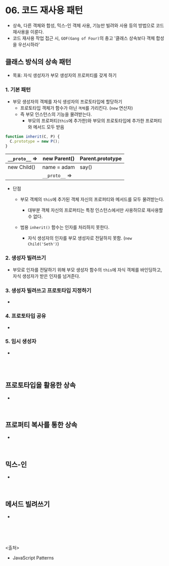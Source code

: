 # 06. 코드 재사용 패턴

- 상속, 다른 객체와 합성, 믹스-인 객체 사용, 기능만 빌려와 사용 등의 방법으로 코드 재사용을 이룬다.
- 코드 재사용 작업 접근 시, `GOF(Gang of Four)`의 충고 '클래스 상속보다 객체 합성을 우선시하라'

## 클래스 방식의 상속 패턴

- 목표: 자식 생성자가 부모 생성자의 프로퍼티를 갖게 하기

### 1. 기본 패턴

- 부모 생성자의 객체를 자식 생성자의 프로토타입에 할당하기
  - 프로토타입 객체가 함수가 아닌 `객체`를 가리킨다. (`new` 연산자)
  - 즉 부모 인스턴스의 기능을 물려받는다.
    - 부모의 프로퍼티(`this`에 추가한)와 부모의 프로토타입에 추가한 프로퍼티와 메서드 모두 받음 

```js
function inherit(C, P) {
  C.prototype = new P();
}
```

| `__proto__` => | new Parent() | Parent.prototype |
|-|-------------|  - |
|new Child()|name = adam|   say() |
|| `__proto__`  => |  |

- 단점
  - 부모 객체의 `this`에 추가된 객체 자신의 프로퍼티와 메서드를 모두 물려받는다.
    - 대부분 객체 자신의 프로퍼티는 특정 인스턴스에서만 사용하므로 재사용할 수 없다.

  - 범용 `inherit()` 함수는 인자를 처리하지 못한다. 
    - 자식 생성자의 인자를 부모 생성자로 전달하지 못함. (`new Child('Seth')`)

### 2. 생성자 빌려쓰기

- 부모로 인자를 전달하기 위해 부모 생성자 함수의 `this`에 자식 객체를 바인딩하고, 자식 생성자가 받은 인자를 넘겨준다.


### 3. 생성자 빌려쓰고 프로토타입 지정하기

- 

### 4. 프로토타입 공유

- 

### 5. 임시 생성자

- 

<br><br>

## 프로토타입을 활용한 상속

- 

<br>

## 프로퍼티 복사를 통한 상속

- 

<br>

## 믹스-인

- 

<br>

## 메서드 빌려쓰기

- 

<br><br><br>

<출처>
- JavaScript Patterns
